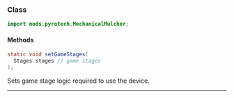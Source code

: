 
### Class

```java
import mods.pyrotech.MechanicalMulcher;
```

#### Methods

```java
static void setGameStages(
  Stages stages // game stages
);
```

Sets game stage logic required to use the device.

---

